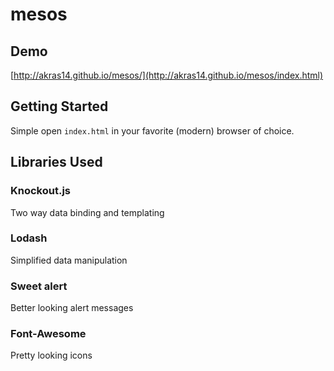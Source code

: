 # mesos

## Demo
[http://akras14.github.io/mesos/](http://akras14.github.io/mesos/index.html)

## Getting Started
Simple open `index.html` in your favorite (modern) browser of choice. 

## Libraries Used

### Knockout.js 
Two way data binding and templating

### Lodash
Simplified data manipulation

### Sweet alert
Better looking alert messages

### Font-Awesome
Pretty looking icons
